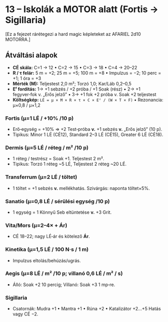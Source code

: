 
# 13 – Iskolák a MOTOR alatt (Fortis → Sigillaria)

[Ez a fejezet rárétegezi a hard magic képleteket az AFARIEL 2d10 MOTORRA.]

## Átváltási alapok
- **CÉ skála:** C=1 → 12 • C=2 → 15 • C=3 → 18 • C=4 → 20–22
- **R / τ felár:** 5 m = +2; 25 m = +5; 100 m = +8 • Impulzus = −2; 10 perc = +1; 1 óra = +3
- **Mérték (M):** Teljestest 2,0 m²; Torzó 1,0; Kar/Láb 0,2–0,5
- **Eᶠ fordítás:** 1→ +1 sebzés / +2 próba / +1 Soak (rész) • 2→ +1 fegyver‑fok v. „Erős jelző” • 3→ +1 fok +2 próba v. Soak +2 teljestest
- **Költségkép:** `LÉ = μ × M × R × τ × C × Eᶠ / (W × T × F)` • Rezonancia: μ×0,8 / μ×1,2

### Fortis (μ=1 LÉ / +10% /10 p)
- Erő‑egység = +10% ⇒ +2 Test‑próba **v.** +1 sebzés **v.** „Erős jelző” (10 p).  
- Tipikus: Minor 1 LÉ (CÉ12), Standard 2–3 LÉ (CÉ15), Greater 6 LÉ (CÉ18).

### Dermis (μ=5 LÉ / réteg / m² /10 p)
- 1 réteg / testrész = Soak +1. Teljestest 2 m².  
- Tipikus: Torzó 1 réteg ~5 LÉ, Teljestest 2 réteg ~20 LÉ.

### Transferrum (μ=2 LÉ / töltet)
- 1 töltet = +1 sebzés **v.** mellékhatás. Szivárgás: naponta töltet×5%.

### Sanatio (μ=0,8 LÉ / sérülési egység /10 p)
- 1 egység = 1 Könnyű Seb eltüntetése **v.** +3 Grit.

### Vita/Mors (μ=2–4× + Ár)
- CÉ 18–22; nagy LÉ‑ár és kötelező **Ár**.

### Kinetika (μ=1,5 LÉ / 100 N·s / 1 m)
- Impulzus eltolás/behúzás/ugrás.

### Aegis (μ=8 LÉ / m² /10 p; villanó 0,6 LÉ / m² / s)
- Álló: Soak +2 10 percig; Villanó: Soak +3 1 mp‑re.

### Sigillaria
- Csatornák: Mudra +1 • Mantra +1 • Rúna +2 • Katalizátor +2…+5 Hatás vagy CÉ −2.

